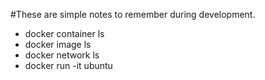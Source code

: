 #These are simple notes to remember during development.

- docker container ls
- docker image ls
- docker network ls
- docker run -it ubuntu
